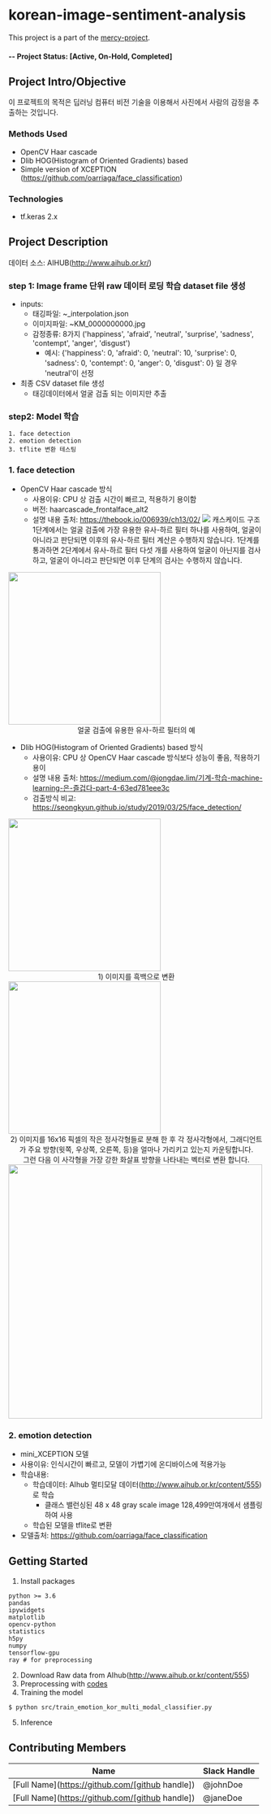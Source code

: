 # korean-image-sentiment-analysis
This project is a part of the [mercy-project](https://github.com/mercy-project).

#### -- Project Status: [Active, On-Hold, Completed]

## Project Intro/Objective
이 프로젝트의 목적은 딥러닝 컴퓨터 비전 기술을 이용해서 사진에서 사람의 감정을 추출하는 것입니다.

### Methods Used
* OpenCV Haar cascade
* Dlib HOG(Histogram of Oriented Gradients) based
* Simple version of XCEPTION (https://github.com/oarriaga/face_classification)

### Technologies
* tf.keras 2.x

## Project Description
데이터 소스: AIHUB(http://www.aihub.or.kr/)

### step 1: Image frame 단위 raw 데이터 로딩 학습 dataset file 생성
* inputs:
    * 태깅파일: ~_interpolation.json
    * 이미지파일: ~KM_0000000000.jpg
    * 감정종류: 8가지 ('happiness', 'afraid', 'neutral', 'surprise', 'sadness', 'contempt', 'anger', 'disgust')
        * 예시: {'happiness': 0, 'afraid': 0, 'neutral': 10, 'surprise': 0, 'sadness': 0, 'contempt': 0, 'anger': 0, 'disgust': 0} 일 경우 'neutral'이 선정
* 최종 CSV dataset file 생성
    * 태깅데이터에서 얼굴 검출 되는 이미지만 추출    

### step2: Model 학습
    1. face detection
    2. emotion detection
    3. tflite 변환 테스팅
    
### 1. face detection

* OpenCV Haar cascade 방식
    * 사용이유: CPU 상 검출 시간이 빠르고, 적용하기 용이함
    * 버전: haarcascade_frontalface_alt2
    * 설명 내용 출처: https://thebook.io/006939/ch13/02/
![](https://thebook.io/img/006939/p412.jpg)
     캐스케이드 구조 1단계에서는 얼굴 검출에 가장 유용한 유사-하르 필터 하나를 사용하여, 얼굴이 아니라고 판단되면 이후의 유사-하르 필터 계산은 수행하지 않습니다. 1단계를 통과하면 2단계에서 유사-하르 필터 다섯 개를 사용하여 얼굴이 아닌지를 검사하고, 얼굴이 아니라고 판단되면 이후 단계의 검사는 수행하지 않습니다.
<img src='https://thebook.io/img/006939/p411.jpg' width=300 />
<center>얼굴 검출에 유용한 유사-하르 필터의 예</center>

* Dlib HOG(Histogram of Oriented Gradients) based 방식
    * 사용이유: CPU 상 OpenCV Haar cascade 방식보다 성능이 좋음, 적용하기 용이
    * 설명 내용 출처: https://medium.com/@jongdae.lim/기계-학습-machine-learning-은-즐겁다-part-4-63ed781eee3c
    * 검출방식 비교: https://seongkyun.github.io/study/2019/03/25/face_detection/

<img src='https://miro.medium.com/max/1022/1*dP0Ixs4vHGUKCScufH9_Vw.jpeg' width=300 />
<center>1) 이미지를 흑백으로 변환</center>
<img src='https://miro.medium.com/max/1600/1*lsNRg_1oOELFcug_AjlkqQ.gif' width=300 />
<center>2) 이미지를 16x16 픽셀의 작은 정사각형들로 분해 한 후 각 정사각형에서, 그래디언트가 주요 방향(윗쪽, 우상쪽, 오른쪽, 등)을 얼마나 가리키고 있는지 카운팅합니다.</center>
<center>그런 다음 이 사각형을 가장 강한 화살표 방향을 나타내는 벡터로 변환 합니다.</center>
<img src='https://miro.medium.com/max/1600/1*HtgQZ4guaIo8wflbsR1MLw.png' width=500 />

### 2. emotion detection
* mini_XCEPTION 모델
* 사용이유: 인식시간이 빠르고, 모델이 가볍기에 온디바이스에 적용가능
* 학습내용:
    * 학습데이터: AIhub 멀티모달 데이터(http://www.aihub.or.kr/content/555)로 학습
        * 클래스 밸런싱된 48 x 48 gray scale image 128,499만여개에서 샘플링하여 사용
    * 학습된 모델을 tflite로 변환
* 모델출처: https://github.com/oarriaga/face_classification


## Getting Started
1. Install packages
```shell
python >= 3.6
pandas
ipywidgets
matplotlib
opencv-python
statistics
h5py
numpy
tensorflow-gpu
ray # for preprocessing
```
2. Download Raw data from AIhub(http://www.aihub.or.kr/content/555)
3. Preprocessing with [codes](src/00_vision_model_total_process.ipynb)
4. Training the model
```shell
$ python src/train_emotion_kor_multi_modal_classifier.py
```
5. Inference


## Contributing Members
|Name     |  Slack Handle   | 
|---------|-----------------|
|[Full Name](https://github.com/[github handle])| @johnDoe        |
|[Full Name](https://github.com/[github handle]) |     @janeDoe    |
